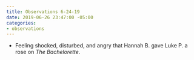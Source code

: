 ```yaml
---
title: Observations 6-24-19
date: 2019-06-26 23:47:00 -05:00
categories:
- observations
---
```


- Feeling shocked, disturbed, and angry that Hannah B. gave Luke P. a rose on *The Bachelorette*.